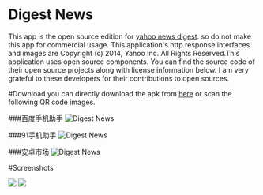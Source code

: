 # Digest News
This app is the open source edition for [yahoo news digest](https://play.google.com/store/apps/details?id=com.yahoo.mobile.client.android.atom). so do not make this app for commercial usage. This application's  http   response interfaces and images  are Copyright (c) 2014, Yahoo Inc. All Rights Reserved.This application uses open source components. You can find the source code of their open source projects along with license information below.  I am  very grateful to these developers for their contributions to open sources.

#Download
you can directly download the apk from [here](https://github.com/iwillow/DigestNews/blob/master/screenshots/DigestNew_v1.01.apk) or scan the following QR code images. 

###百度手机助手
![Digest News](http://d.hiphotos.bdimg.com/wisegame/pic/item/aa3d70cf3bc79f3dc30bcce5bda1cd11738b2978.jpg)

###91手机助手
![Digest News](http://nav.sj.91.com/QrCodeController.ashx?s=4&e=1&t=http%3a%2f%2fpcib.sj.91.com%2fsoft%2fController.ashx%3faction%3dreadfile%26f_id%3d42070094%26platform%3dandroid%26position%3d1000011%26positionIndex%3d1%26project%3d2200%26qrcode%3d1)

###安卓市场
![Digest News](http://img.r1.market.hiapk.com/data/upload/qrcode/2016/5_23/14/9c8ee59c-f2b7-49ba-b892-9804973ee730.png)


#Screenshots

![](https://github.com/iwillow/DigestNews/blob/master/screenshots/img1.png)
![](https://github.com/iwillow/DigestNews/blob/master/screenshots/img2.png)



